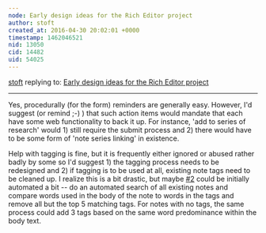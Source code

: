 ```yaml
---
node: Early design ideas for the Rich Editor project
author: stoft
created_at: 2016-04-30 20:02:01 +0000
timestamp: 1462046521
nid: 13050
cid: 14482
uid: 54025
---
```




[stoft](../profile/stoft) replying to: [Early design ideas for the Rich Editor project](../notes/warren/04-29-2016/early-design-ideas-for-the-rich-editor-project)

----
Yes, procedurally (for the form) reminders are generally easy. However, I'd suggest (or remind ;-) ) that such action items would mandate that each have some web functionality to back it up. For instance, 'add to series of research' would 1) still require the submit process and 2) there would have to be some form of 'note series linking' in existence.

Help with tagging is fine, but it is frequently either ignored or abused rather badly by some so I'd suggest 1) the tagging process needs to be redesigned and 2) if tagging is to be used at all, existing note tags need to be cleaned up. I realize this is a bit drastic, but maybe [#2](/n/2) could be initially automated a bit -- do an automated search of all existing notes and compare words used in the body of the note to words in the tags and remove all but the top 5 matching tags. For notes with no tags, the same process could add 3 tags based on the same word predominance within the body text.
